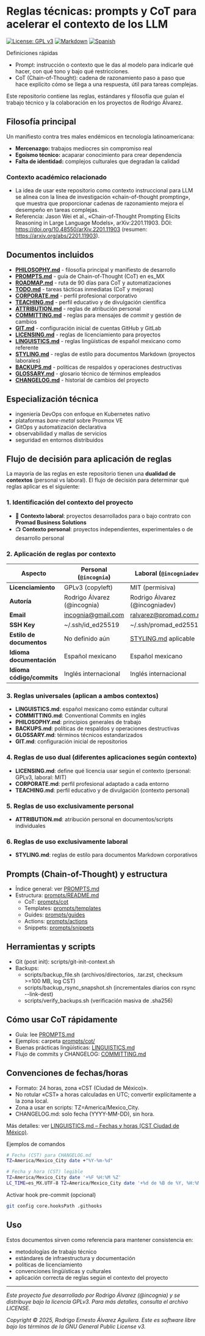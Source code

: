 # Reglas técnicas: prompts y CoT para acelerar el contexto de los LLM

[![License: GPL v3](https://img.shields.io/badge/License-GPLv3-blue.svg)](https://www.gnu.org/licenses/gpl-3.0)
[![Markdown](https://img.shields.io/badge/Made%20with-Markdown-1f425f.svg)](http://commonmark.org)
[![Spanish](https://img.shields.io/badge/Language-Spanish%20(MX)-green.svg)](https://es.wikipedia.org/wiki/Espa%C3%B1ol_mexicano)

Definiciones rápidas
- Prompt: instrucción o contexto que le das al modelo para indicarle qué hacer, con qué tono y bajo qué restricciones.
- CoT (Chain-of-Thought): cadena de razonamiento paso a paso que hace explícito cómo se llega a una respuesta, útil para tareas complejas.

Este repositorio contiene las reglas, estándares y filosofía que guían el trabajo técnico y la colaboración en los proyectos de Rodrigo Álvarez.

## Filosofía principal

Un manifiesto contra tres males endémicos en tecnología latinoamericana:
- **Mercenazgo:** trabajos mediocres sin compromiso real
- **Egoísmo técnico:** acaparar conocimiento para crear dependencia
- **Falta de identidad:** complejos culturales que degradan la calidad

### Contexto académico relacionado
- La idea de usar este repositorio como contexto instruccional para LLM se alinea con la línea de investigación «chain-of-thought prompting», que muestra que proporcionar cadenas de razonamiento mejora el desempeño en tareas complejas.
- Referencia: Jason Wei et al., «Chain-of-Thought Prompting Elicits Reasoning in Large Language Models», arXiv:2201.11903. DOI: https://doi.org/10.48550/arXiv.2201.11903 (resumen: https://arxiv.org/abs/2201.11903).

## Documentos incluidos

- **[PHILOSOPHY.md](./PHILOSOPHY.md)** - filosofía principal y manifiesto de desarrollo
- **[PROMPTS.md](./PROMPTS.md)** - guía de Chain-of-Thought (CoT) en es_MX
- **[ROADMAP.md](./docs/ROADMAP.md)** - ruta de 90 días para CoT y automatizaciones
- **[TODO.md](./docs/TODO.md)** - tareas tácticas inmediatas (CoT y mejoras)
- **[CORPORATE.md](./docs/CORPORATE.md)** - perfil profesional corporativo
- **[TEACHING.md](./docs/TEACHING.md)** - perfil educativo y de divulgación científica
- **[ATTRIBUTION.md](./docs/ATTRIBUTION.md)** - reglas de atribución personal
- **[COMMITTING.md](./docs/COMMITTING.md)** - reglas para mensajes de *commit* y gestión de cambios
- **[GIT.md](./docs/GIT.md)** - configuración inicial de cuentas GitHub y GitLab
- **[LICENSING.md](./docs/LICENSING.md)** - reglas de licenciamiento para proyectos
- **[LINGUISTICS.md](./docs/LINGUISTICS.md)** - reglas lingüísticas de español mexicano como referente
- **[STYLING.md](./docs/STYLING.md)** - reglas de estilo para documentos Markdown (proyectos laborales)
- **[BACKUPS.md](./docs/BACKUPS.md)** - políticas de respaldos y operaciones destructivas
- **[GLOSSARY.md](./docs/GLOSSARY.md)** - glosario técnico de términos empleados
- **[CHANGELOG.md](./CHANGELOG.md)** - historial de cambios del proyecto

## Especialización técnica

- ingeniería DevOps con enfoque en Kubernetes nativo
- plataformas *bare-metal* sobre Proxmox VE
- GitOps y automatización declarativa
- observabilidad y mallas de servicios
- seguridad en entornos distribuidos

## Flujo de decisión para aplicación de reglas

La mayoría de las reglas en este repositorio tienen una **dualidad de contextos** (personal vs laboral). El flujo de decisión para determinar qué reglas aplicar es el siguiente:

### 1. Identificación del contexto del proyecto

- 💼 **Contexto laboral**: proyectos desarrollados para o bajo contrato con **Promad Business Solutions**
- 📺 **Contexto personal**: proyectos independientes, experimentales o de desarrollo personal

### 2. Aplicación de reglas por contexto

| Aspecto | Personal (`@incognia`) | Laboral (`@incogniadev`) |
|---------|------------------------|---------------------------|
| **Licenciamiento** | GPLv3 (copyleft) | MIT (permisiva) |
| **Autoría** | Rodrigo Álvarez (@incognia) | Rodrigo Álvarez (@incogniadev) |
| **Email** | incognia@gmail.com | ralvarez@promad.com.mx |
| **SSH Key** | ~/.ssh/id_ed25519 | ~/.ssh/promad_ed25519 |
| **Estilo de documentos** | No definido aún | [STYLING.md](./docs/STYLING.md) aplicable |
| **Idioma documentación** | Español mexicano | Español mexicano |
| **Idioma código/commits** | Inglés internacional | Inglés internacional |

### 3. Reglas universales (aplican a ambos contextos)

- **LINGUISTICS.md**: español mexicano como estándar cultural
- **COMMITTING.md**: Conventional Commits en inglés
- **PHILOSOPHY.md**: principios generales de trabajo
- **BACKUPS.md**: políticas de respaldos y operaciones destructivas
- **GLOSSARY.md**: términos técnicos estandarizados
- **GIT.md**: configuración inicial de repositorios

### 4. Reglas de uso dual (diferentes aplicaciones según contexto)

- **LICENSING.md**: define qué licencia usar según el contexto (personal: GPLv3, laboral: MIT)
- **CORPORATE.md**: perfil profesional adaptado a cada entorno
- **TEACHING.md**: perfil educativo y de divulgación (contexto personal)

### 5. Reglas de uso exclusivamente personal

- **ATTRIBUTION.md**: atribución personal en documentos/scripts individuales

### 6. Reglas de uso exclusivamente laboral

- **STYLING.md**: reglas de estilo para documentos Markdown corporativos

## Prompts (Chain-of-Thought) y estructura

- Índice general: ver [PROMPTS.md](./PROMPTS.md)
- Estructura: [prompts/README.md](./prompts/README.md)
  - CoT: [prompts/cot](./prompts/cot)
  - Templates: [prompts/templates](./prompts/templates)
  - Guides: [prompts/guides](./prompts/guides)
  - Actions: [prompts/actions](./prompts/actions)
  - Snippets: [prompts/snippets](./prompts/snippets)

## Herramientas y scripts

- Git (post init): scripts/git-init-context.sh
- Backups:
  - scripts/backup_file.sh (archivos/directorios, .tar.zst, checksum >=100 MB, log CST)
  - scripts/backup_rsync_snapshot.sh (incrementales diarios con rsync --link-dest)
  - scripts/verify_backups.sh (verificación masiva de .sha256)

## Cómo usar CoT rápidamente

- Guía: lee [PROMPTS.md](./PROMPTS.md)
- Ejemplos: carpeta [prompts/cot/](./prompts/cot/)
- Buenas prácticas lingüísticas: [LINGUISTICS.md](./docs/LINGUISTICS.md)
- Flujo de commits y CHANGELOG: [COMMITTING.md](./docs/COMMITTING.md)

## Convenciones de fechas/horas

- Formato: 24 horas, zona «CST (Ciudad de México)».
- No rotular «CST» a horas calculadas en UTC; convertir explícitamente a la zona local.
- Zona a usar en scripts: TZ=America/Mexico_City.
- CHANGELOG.md: solo fecha (YYYY-MM-DD), sin hora.

Más detalles: ver [LINGUISTICS.md – Fechas y horas (CST Ciudad de México)](./docs/LINGUISTICS.md#fechas-y-horas-cst-ciudad-de-méxico).

Ejemplos de comandos
```bash
# Fecha (CST) para CHANGELOG.md
TZ=America/Mexico_City date +"%Y-%m-%d"

# Fecha y hora (CST) legible
TZ=America/Mexico_City date '+%F %H:%M %Z'
LC_TIME=es_MX.UTF-8 TZ=America/Mexico_City date '+%d de %B de %Y, %H:%M (%Z)'
```

Activar hook pre-commit (opcional)
```bash
git config core.hooksPath .githooks
```

## Uso

Estos documentos sirven como referencia para mantener consistencia en:
- metodologías de trabajo técnico
- estándares de infraestructura y documentación
- políticas de licenciamiento
- convenciones lingüísticas y culturales
- aplicación correcta de reglas según el contexto del proyecto

---

*Este proyecto fue desarrollado por Rodrigo Álvarez (@incognia) y se distribuye bajo la licencia GPLv3. Para más detalles, consulta el archivo LICENSE.*

*Copyright © 2025, Rodrigo Ernesto Álvarez Aguilera. Este es software libre bajo los términos de la GNU General Public License v3.*
